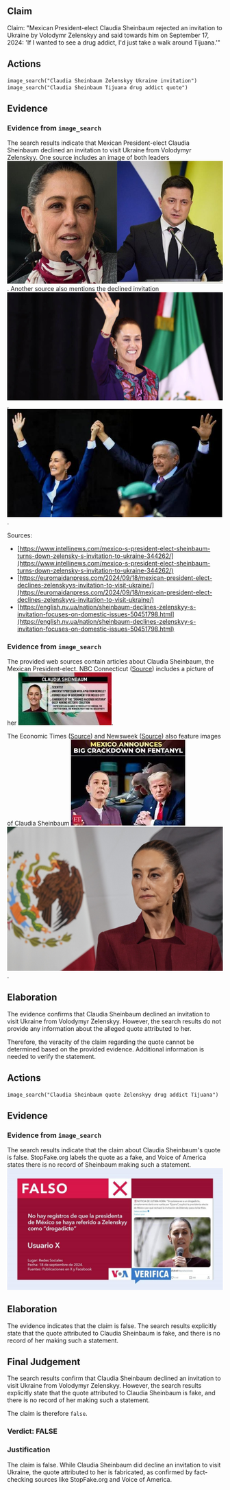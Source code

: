 ## Claim
Claim: "Mexican President-elect Claudia Sheinbaum rejected an invitation to Ukraine by Volodymr Zelenskyy and said towards him on September 17, 2024: 'If I wanted to see a drug addict, I'd just take a walk around Tijuana.'"

## Actions
```
image_search("Claudia Sheinbaum Zelenskyy Ukraine invitation")
image_search("Claudia Sheinbaum Tijuana drug addict quote")
```

## Evidence
### Evidence from `image_search`
The search results indicate that Mexican President-elect Claudia Sheinbaum declined an invitation to visit Ukraine from Volodymyr Zelenskyy. One source includes an image of both leaders ![image 7090](media/2025-08-29_23-21-1756509718-099697.jpg). Another source also mentions the declined invitation ![image 7091](media/2025-08-29_23-21-1756509718-362323.jpg), ![image 7092](media/2025-08-29_23-21-1756509718-573316.jpg).

Sources:
*   [https://www.intellinews.com/mexico-s-president-elect-sheinbaum-turns-down-zelensky-s-invitation-to-ukraine-344262/](https://www.intellinews.com/mexico-s-president-elect-sheinbaum-turns-down-zelensky-s-invitation-to-ukraine-344262/)
*   [https://euromaidanpress.com/2024/09/18/mexican-president-elect-declines-zelenskyys-invitation-to-visit-ukraine/](https://euromaidanpress.com/2024/09/18/mexican-president-elect-declines-zelenskyys-invitation-to-visit-ukraine/)
*   [https://english.nv.ua/nation/sheinbaum-declines-zelenskyy-s-invitation-focuses-on-domestic-issues-50451798.html](https://english.nv.ua/nation/sheinbaum-declines-zelenskyy-s-invitation-focuses-on-domestic-issues-50451798.html)


### Evidence from `image_search`
The provided web sources contain articles about Claudia Sheinbaum, the Mexican President-elect. NBC Connecticut ([Source](https://www.nbcconnecticut.com/news/national-international/claudia-sheinbaum-mexico-first-female-president/3399062/)) includes a picture of her ![image 7094](media/2025-08-29_23-22-1756509727-291409.jpg).

The Economic Times ([Source](https://m.economictimes.com/news/international/world-news/not-to-please-trump-mexicos-president-claudia-sheinbaum-claims-40-drop-in-fentanyl-trafficking/videoshow/121682270.cms)) and Newsweek ([Source](https://www.newsweek.com/mexico-claudia-sheinbaum-trump-banks-sanctions-update-2091276)) also feature images of Claudia Sheinbaum ![image 7095](media/2025-08-29_23-22-1756509727-972597.jpg) ![image 7096](media/2025-08-29_23-22-1756509728-341611.jpg).


## Elaboration
The evidence confirms that Claudia Sheinbaum declined an invitation to visit Ukraine from Volodymyr Zelenskyy. However, the search results do not provide any information about the alleged quote attributed to her.

Therefore, the veracity of the claim regarding the quote cannot be determined based on the provided evidence. Additional information is needed to verify the statement.


## Actions
```
image_search("Claudia Sheinbaum quote Zelenskyy drug addict Tijuana")
```

## Evidence
### Evidence from `image_search`
The search results indicate that the claim about Claudia Sheinbaum's quote is false. StopFake.org labels the quote as a fake, and Voice of America states there is no record of Sheinbaum making such a statement. ![image 7107](media/2025-08-29_23-22-1756509743-680339.jpg)


## Elaboration
The evidence indicates that the claim is false. The search results explicitly state that the quote attributed to Claudia Sheinbaum is fake, and there is no record of her making such a statement.


## Final Judgement
The search results confirm that Claudia Sheinbaum declined an invitation to visit Ukraine from Volodymyr Zelenskyy. However, the search results explicitly state that the quote attributed to Claudia Sheinbaum is fake, and there is no record of her making such a statement.

The claim is therefore `false`.

### Verdict: FALSE

### Justification
The claim is false. While Claudia Sheinbaum did decline an invitation to visit Ukraine, the quote attributed to her is fabricated, as confirmed by fact-checking sources like StopFake.org and Voice of America.
